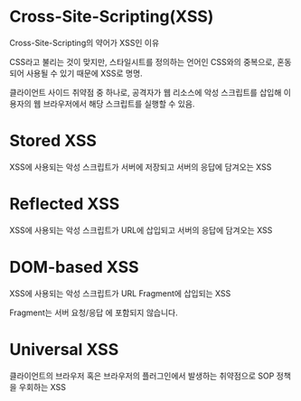 # Cross-Site-Scripting(XSS)

Cross-Site-Scripting의 약어가 XSS인 이유

CSS라고 불리는 것이 맞지만, 스타일시트를 정의하는 언어인 CSS와의 중복으로, 혼동되어 사용될 수 있기 때문에 XSS로 명명.

클라이언트 사이드 취약점 중 하나로, 공격자가 웹 리소스에 악성 스크립트를 삽입해 이용자의 웹 브라우저에서 해당 스크립트를 실행할 수 있음.

# Stored XSS

XSS에 사용되는 악성 스크립트가 서버에 저장되고 서버의 응답에 담겨오는 XSS

# Reflected XSS

XSS에 사용되는 악성 스크립트가 URL에 삽입되고 서버의 응답에 담겨오는 XSS

# DOM-based XSS

XSS에 사용되는 악성 스크립트가 URL Fragment에 삽입되는 XSS

Fragment는 서버 요청/응답 에 포함되지 않습니다.

# Universal XSS

클라이언트의 브라우저 혹은 브라우저의 플러그인에서 발생하는 취약점으로 SOP 정책을 우회하는 XSS
